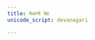```yaml
---
title: मेधान्ते देवः
unicode_script: devanagari

---
```

<div class="js_include" url="/vedAH/yajuH/taittirIyam/sUtram/ApastambaH/gRhyam/ekAgnikANDam/prakIrNam/medhAn_te_devas/"  newLevelForH1="2" includeTitle="true"> </div>  

